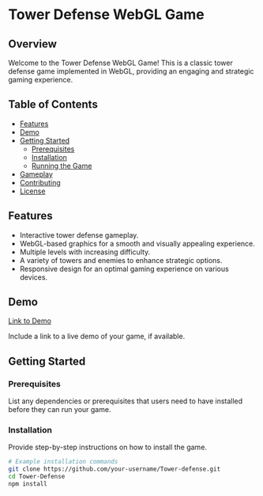 # Tower Defense WebGL Game

## Overview

Welcome to the Tower Defense WebGL Game! This is a classic tower defense game implemented in WebGL, providing an engaging and strategic gaming experience.

## Table of Contents

- [Features](#features)
- [Demo](#demo)
- [Getting Started](#getting-started)
  - [Prerequisites](#prerequisites)
  - [Installation](#installation)
  - [Running the Game](#running-the-game)
- [Gameplay](#gameplay)
- [Contributing](#contributing)
- [License](#license)

## Features

- Interactive tower defense gameplay.
- WebGL-based graphics for a smooth and visually appealing experience.
- Multiple levels with increasing difficulty.
- A variety of towers and enemies to enhance strategic options.
- Responsive design for an optimal gaming experience on various devices.

## Demo

[Link to Demo](#)

Include a link to a live demo of your game, if available.

## Getting Started

### Prerequisites

List any dependencies or prerequisites that users need to have installed before they can run your game.

### Installation

Provide step-by-step instructions on how to install the game.

```bash
# Example installation commands
git clone https://github.com/your-username/Tower-defense.git
cd Tower-Defense
npm install
```
